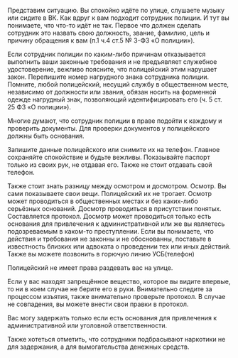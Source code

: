 Представим ситуацию. Вы спокойно идёте по улице, слушаете музыку или сидите в ВК. Как вдруг к вам подходит сотрудник полиции. И тут вы понимаете, что что-то идёт не так. Первое что должен сделать сотрудник это назвать свою должность, звание, фамилию, цель и причину обращения к вам (п.1 ч.4 ст.5 № 3-ФЗ «О полиции»).     

Если сотрудник полиции по каким-либо причинам отказывается выполнить ваши законные требования и не предъявляет служебное удостоверение, вежливо поясните, что полицейский этим нарушает закон. Перепишите номер нагрудного знака сотрудника полиции. Помните, любой полицейский, несущий службу в общественном месте, независимо от должности или звания, обязан носить на форменной одежде нагрудный знак, позволяющий идентифицировать его (ч. 5 ст. 25 ФЗ «О полиции»).

Многие думают, что сотрудник полиции в праве подойти к каждому и проверить документы. Для проверки документов у полицейского должны быть основания.

Запишите данные полицейского или снимите их на телефон. Главное сохраняйте спокойствие и будьте вежливы.
Показывайте паспорт только из своих рук, не отдавая его. Также не стоит отдавать свой телефон.

Также стоит знать разницу между осмотром и досмотром.
Осмотр. Вы сами показываете свои вещи. Полицейский их не трогает. Осмотр может проводиться в общественных местах и без каких-либо серьёзных оснований.
Досмотр проводиться в присутствии понятых. Составляется протокол. Досмотр может проводиться только есть основания для привлечения к административной или же вы являетесь подозреваемым в каком-то преступлении.
Если вы понимаете, что действия и требования не законны и не обоснованны, поставьте в известность близких или адвоката о проведении тех или иных действий. Также вы можете позвонить в горючую линию УСБ(телефон)

Полицейский не имеет права раздевать вас на улице.

Если у вас находят запрещённое вещество, которое вы видите впервые, то ни в коем случае не берите его в руки. Внимательно следите за процессом изъятия, также внимательно проверьте протокол. В случае не совпадения, вы можете внести свои правки в протокол.

Вас могу задержать только если есть основания для привлечения к административной или уголовной ответственности.

Также хотеться отметить, что сотрудники подбрасывают наркотики не для задержания, а для вымогательства денежных средств.
